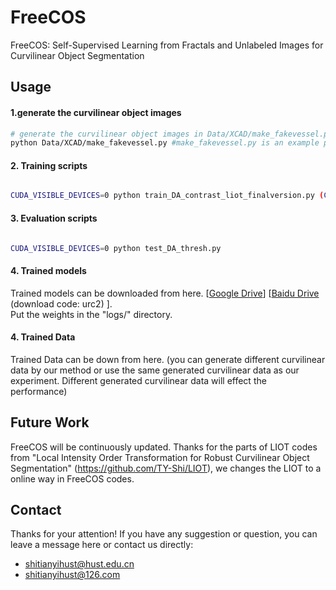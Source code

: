 # FreeCOS
FreeCOS: Self-Supervised Learning from Fractals and Unlabeled Images for Curvilinear Object Segmentation


## Usage

#### 1.generate the curvilinear object images

```bash
# generate the curvilinear object images in Data/XCAD/make_fakevessel.py
python Data/XCAD/make_fakevessel.py #make_fakevessel.py is an example python script.
```

#### 2. Training scripts

```bash

CUDA_VISIBLE_DEVICES=0 python train_DA_contrast_liot_finalversion.py (CUDA_VISIBLE_DEVICES=0 python train_DA_contrast_liot_DRIVE_finalversion.py for DRIVE)

```

#### 3. Evaluation scripts

```bash

CUDA_VISIBLE_DEVICES=0 python test_DA_thresh.py

```

#### 4. Trained models
Trained models can be downloaded from here. [[Google Drive](https://drive.google.com/file/d/1wtATuEFbZPZ06k_C_T5gV59u-_eaH3cJ/view?usp=sharing)] [[Baidu Drive](https://pan.baidu.com/s/1_r3CFhW-qjJZD2nE5iIBzw) (download code: urc2) ].   
Put the weights in the "logs/" directory.  

#### 4. Trained Data
Trained Data can be down from here. (you can generate different curvilinear data by our method or use the same generated curvilinear data as our experiment. Different generated curvilinear data will effect the performance)

## Future Work

FreeCOS will be continuously updated.
Thanks for the parts of LIOT codes from "Local Intensity Order Transformation for Robust Curvilinear Object Segmentation" (https://github.com/TY-Shi/LIOT), we changes the LIOT to a online way in FreeCOS codes.

## Contact

Thanks for your attention!
If you have any suggestion or question, you can leave a message here or contact us directly:
- shitianyihust@hust.edu.cn
- shitianyihust@126.com
